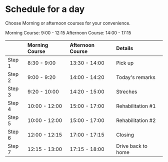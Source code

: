 # Schedule for a day

Choose Morning or afternoon courses for your convenience.


Morning Course: 9:00 - 12:15
Afternoon Course: 14:00 - 17:15

|  | Morning Course  | Afternoon Course | Details  
|------|:-----|:-------|:-------  
| Step 1  | 8:30 - 9:00   | 13:30 - 14:00 | Pick up  
| Step 2 | 9:00 - 9:20  | 14:00 - 14:20  | Today's remarks  
| Step 3 | 9:20 - 10:00   | 14:20 - 15:00 | Streches  
| Step 4 | 10:00 - 12:00   | 15:00 - 17:00 | Rehabilitation #1
| Step 5 | 10:00 - 12:00   | 15:00 - 17:00 | Rehabilitation #2
| Step 6 | 12:00 - 12:15  | 17:00 - 17:15 | Closing
| Step 7 | 12:15 - 13:00  | 17:15 - 18:00 | Drive back to home
